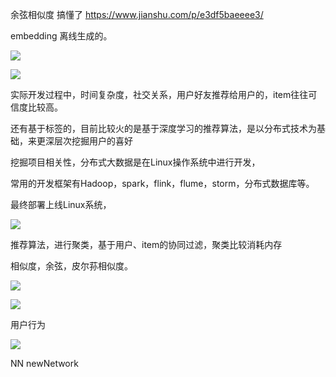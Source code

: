 

余弦相似度 搞懂了 https://www.jianshu.com/p/e3df5baeeee3/

embedding 离线生成的。

![](https://tva1.sinaimg.cn/large/e6c9d24egy1h41752vldij20jl0bdjsu.jpg)

![](https://tva1.sinaimg.cn/large/e6c9d24egy1h4175gan6mj20iu09tt9c.jpg)

实际开发过程中，时间复杂度，社交关系，用户好友推荐给用户的，item往往可信度比较高。

还有基于标签的，目前比较火的是基于深度学习的推荐算法，是以分布式技术为基础，来更深层次挖掘用户的喜好

挖掘项目相关性，分布式大数据是在Linux操作系统中进行开发，

常用的开发框架有Hadoop，spark，flink，flume，storm，分布式数据库等。

最终部署上线Linux系统，

![](https://tva1.sinaimg.cn/large/e6c9d24egy1h417hkjmiqj20h909fmy6.jpg)

推荐算法，进行聚类，基于用户、item的协同过滤，聚类比较消耗内存

相似度，余弦，皮尔荪相似度。

![](https://tva1.sinaimg.cn/large/e6c9d24egy1h417w93napj20kt0dh40e.jpg)

![](https://tva1.sinaimg.cn/large/e6c9d24egy1h417zv72ttj209s065mxh.jpg)

用户行为 

![](https://tva1.sinaimg.cn/large/e6c9d24egy1h47oxtg165j20wg0bymyi.jpg)

NN newNetwork 